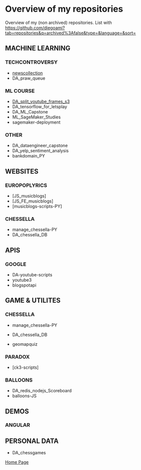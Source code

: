 # Overview of my repositories

Overview of my (non archived) repositories. List with https://github.com/diegoami?tab=repositories&q=archived%3Afalse&type=&language=&sort=

## MACHINE LEARNING

### TECHCONTROVERSY

* [newscollection](http://github.com/diegoam/newscollection)
* DA_praw_queue

### ML COURSE

* [DA_split_youtube_frames_s3](http://github.com/diegoam/DA_split_youtube_frames_s3)
* DA_tensorflow_for_letsplay
* DA_ML_Capstone
* ML_SageMaker_Studies
* sagemaker-deployment


### OTHER

* DA_dataengineer_capstone
* DA_yelp_sentiment_analysis
* bankdomain_PY

## WEBSITES

### EUROPOPLYRICS

* [JS_musicblogs]
* [JS_FE_musicblogs]
* [musicblogs-scripts-PY] 

### CHESSELLA

* manage_chessella-PY
* DA_chessella_DB

## APIS

### GOOGLE

* DA-youtube-scripts
* youtube3
* blogspotapi


## GAME & UTILITES

### CHESSELLA

* manage_chessella-PY
* DA_chessella_DB 

* geomapquiz 

### PARADOX

* [ck3-scripts]

### BALLOONS

* DA_redis_nodejs_Scoreboard
* balloons-JS

## DEMOS

### ANGULAR



## PERSONAL DATA

* DA_chessgames

[Home Page](http://www.amicabile.com/)
